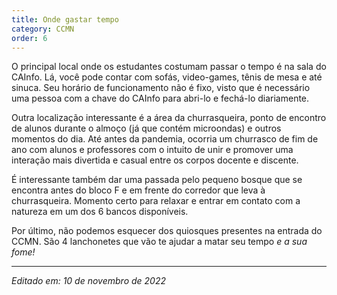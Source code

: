 ```yaml
---
title: Onde gastar tempo
category: CCMN
order: 6
---
```


<p>O principal local onde os estudantes costumam passar o tempo é na sala do CAInfo. Lá, você pode contar com sofás, video-games, tênis de mesa e até sinuca. Seu horário de funcionamento não é fixo, visto que é necessário uma pessoa com a chave do CAInfo para abri-lo e fechá-lo diariamente.</p>

<p>Outra localização interessante é a área da churrasqueira, ponto de encontro de alunos durante o almoço (já que contém microondas) e outros momentos do dia. Até antes da pandemia, ocorria um churrasco de fim de ano com alunos e professores com o intuito de unir e promover uma interação mais divertida e casual entre os corpos docente e discente.</p>

<p>É interessante também dar uma passada pelo pequeno bosque que se encontra antes do bloco F e em frente do corredor que leva à churrasqueira. Momento certo para relaxar e entrar em contato com a natureza em um dos 6 bancos disponíveis.</p> 

<p>Por último, não podemos esquecer dos quiosques presentes na entrada do CCMN. São 4 lanchonetes que vão te ajudar a matar seu tempo <i>e a sua fome!</i>

---

*Editado em: 10 de novembro de 2022*
